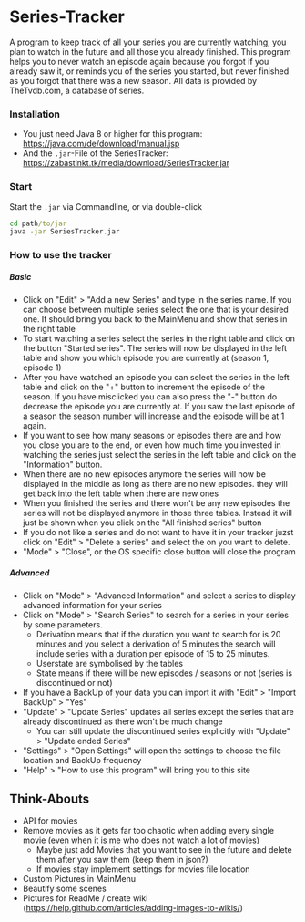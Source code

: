 # Series-Tracker

A program to keep track of all your series you are currently watching, you plan to watch in the future and all those you already finished. This program helps you to never watch an episode again because you forgot if you already saw it, or reminds you of the series you started, but never finished as you forgot that there was a new season.
All data is provided by TheTvdb.com, a database of series.

### Installation
* You just need Java 8 or higher for this program: https://java.com/de/download/manual.jsp
* And the `.jar`-File of the SeriesTracker: https://zabastinkt.tk/media/download/SeriesTracker.jar

### Start
Start the `.jar` via Commandline, or via double-click
```cmd
cd path/to/jar
java -jar SeriesTracker.jar
```

### How to use the tracker
##### Basic
* Click on "Edit" > "Add a new Series" and type in the series name. If you can choose between multiple series select the one that is your desired one. It should bring you back to the MainMenu and show that series in the right table
* To start watching a series select the series in the right table and click on the button "Started series". The series will now be displayed in the left table and show you which episode you are currently at (season 1, episode 1)
* After you have watched an episode you can select the series in the left table and click on the "+" button to increment the episode of the season. If you have misclicked you can also press the "-" button do decrease the episode you are currently at. If you saw the last episode of a season the season number will increase and the episode will be at 1 again.
* If you want to see how many seasons or episodes there are and how you close you are to the end, or even how much time you invested in watching the series just select the series in the left table and click on the "Information" button.
* When there are no new episodes anymore the series will now be displayed in the middle as long as there are no new episodes. they will get back into the left table when there are new ones
* When you finished the series and there won't be any new episodes the series will not be displayed anymore in those three tables. Instead it will just be shown when you click on the "All finished series" button
* If you do not like a series and do not want to have it in your tracker juzst click on "Edit" > "Delete a series" and select the on you want to delete.
* "Mode" > "Close", or the OS specific close button will close the program

##### Advanced
* Click on "Mode" > "Advanced Information" and select a series to display advanced information for your series
* Click on "Mode" > "Search Series" to search for a series in your series by some parameters.
    * Derivation means that if the duration you want to search for is 20 minutes and you select a derivation of 5 minutes the search will include series with a duration per episode of 15 to 25 minutes.
    * Userstate are symbolised by the tables 
    * State means if there will be new episodes / seasons or not (series is discontinued or not)
* If you have a BackUp of your data you can import it with "Edit" > "Import BackUp" > "Yes"
* "Update" > "Update Series" updates all series except the series that are already discontinued as there won't be much change
    * You can still update the discontinued series explicitly with "Update" > "Update ended Series"
* "Settings" > "Open Settings" will open the settings to choose the file location and BackUp frequency 
* "Help" > "How to use this program" will bring you to this site

## Think-Abouts
* API for movies
* Remove movies as it gets far too chaotic when adding every single movie (even when it is me who does not watch a lot of movies)
    * Maybe just add Movies that you want to see in the future and delete them after you saw them (keep them in json?)
    * If movies stay implement settings for movies file location
* Custom Pictures in MainMenu
* Beautify some scenes
* Pictures for ReadMe / create wiki (https://help.github.com/articles/adding-images-to-wikis/)